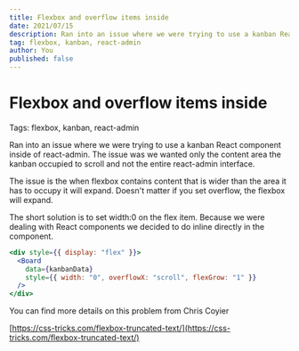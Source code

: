 ```yaml
---
title: Flexbox and overflow items inside
date: 2021/07/15
description: Ran into an issue where we were trying to use a kanban React component inside of react-admin. The issue was we wanted only the content area the kanban occupied to scroll and not the entire react-admin interface.
tag: flexbox, kanban, react-admin
author: You
published: false
---
```


# Flexbox and overflow items inside

Tags: flexbox, kanban, react-admin

Ran into an issue where we were trying to use a kanban React component inside of react-admin. The issue was we wanted only the content area the kanban occupied to scroll and not the entire react-admin interface.

The issue is the when flexbox contains content that is wider than the area it has to occupy it will expand. Doesn't matter if you set overflow, the flexbox will expand.

The short solution is to set width:0 on the flex item. Because we were dealing with React components we decided to do inline directly in the component.

```jsx
<div style={{ display: "flex" }}>
  <Board
    data={kanbanData}
    style={{ width: "0", overflowX: "scroll", flexGrow: "1" }}
  />
</div>
```

You can find more details on this problem from Chris Coyier

[https://css-tricks.com/flexbox-truncated-text/](https://css-tricks.com/flexbox-truncated-text/)
